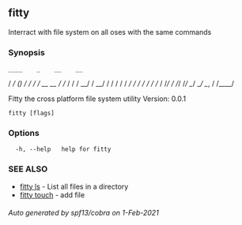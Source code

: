 ## fitty

Interract with file system on all oses with the same commands

### Synopsis



    ____    _    __    __
   / __/   (_)  / /_  / /_   __  __
  / /_    / /  / __/ / __/  / / / /
 / __/   / /  / /_  / /_   / /_/ /
/_/     /_/   \__/  \__/   \__, /
                          /____/



Fitty the cross platform file system utility
Version: 0.0.1

	

```
fitty [flags]
```

### Options

```
  -h, --help   help for fitty
```

### SEE ALSO

* [fitty ls](fitty_ls.md)	 - List all files in a directory
* [fitty touch](fitty_touch.md)	 - add file

###### Auto generated by spf13/cobra on 1-Feb-2021
